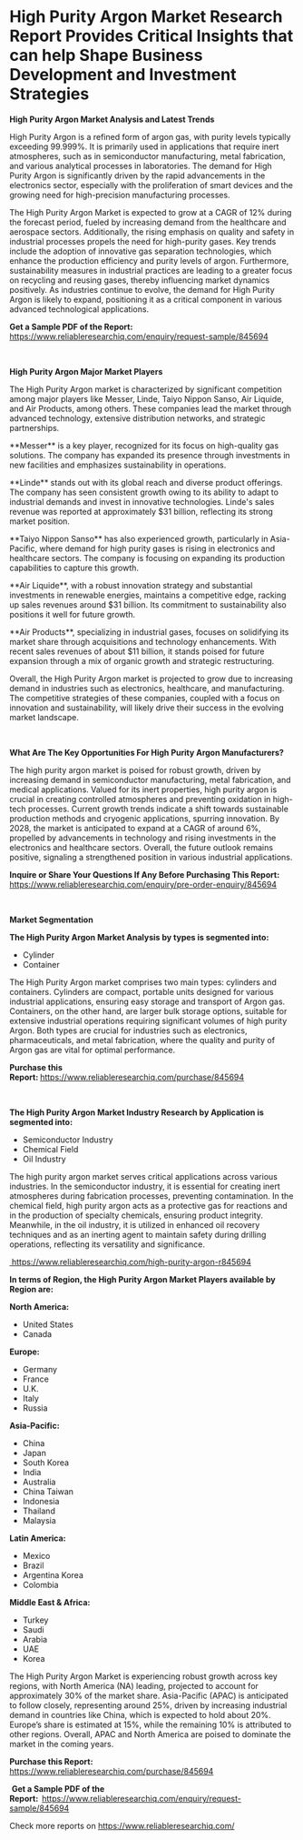 <p><h1>High Purity Argon Market Research Report Provides Critical Insights that can help Shape Business Development and Investment Strategies</h1></p><p><strong>High Purity Argon Market Analysis and Latest Trends</strong></p>
<p><p>High Purity Argon is a refined form of argon gas, with purity levels typically exceeding 99.999%. It is primarily used in applications that require inert atmospheres, such as in semiconductor manufacturing, metal fabrication, and various analytical processes in laboratories. The demand for High Purity Argon is significantly driven by the rapid advancements in the electronics sector, especially with the proliferation of smart devices and the growing need for high-precision manufacturing processes.</p><p>The High Purity Argon Market is expected to grow at a CAGR of 12% during the forecast period, fueled by increasing demand from the healthcare and aerospace sectors. Additionally, the rising emphasis on quality and safety in industrial processes propels the need for high-purity gases. Key trends include the adoption of innovative gas separation technologies, which enhance the production efficiency and purity levels of argon. Furthermore, sustainability measures in industrial practices are leading to a greater focus on recycling and reusing gases, thereby influencing market dynamics positively. As industries continue to evolve, the demand for High Purity Argon is likely to expand, positioning it as a critical component in various advanced technological applications.</p></p>
<p><strong>Get a Sample PDF of the Report:&nbsp;</strong> <a href="https://www.reliableresearchiq.com/enquiry/request-sample/845694?utm_campaign=3123&utm_medium=2&utm_source=Github&utm_content=ia&utm_term=01042025&utm_id=high-purity-argon">https://www.reliableresearchiq.com/enquiry/request-sample/845694</a></p>
<p>&nbsp;</p>
<p><strong>High Purity Argon Major Market Players</strong></p>
<p><p>The High Purity Argon market is characterized by significant competition among major players like Messer, Linde, Taiyo Nippon Sanso, Air Liquide, and Air Products, among others. These companies lead the market through advanced technology, extensive distribution networks, and strategic partnerships.</p><p>**Messer** is a key player, recognized for its focus on high-quality gas solutions. The company has expanded its presence through investments in new facilities and emphasizes sustainability in operations.</p><p>**Linde** stands out with its global reach and diverse product offerings. The company has seen consistent growth owing to its ability to adapt to industrial demands and invest in innovative technologies. Linde's sales revenue was reported at approximately $31 billion, reflecting its strong market position.</p><p>**Taiyo Nippon Sanso** has also experienced growth, particularly in Asia-Pacific, where demand for high purity gases is rising in electronics and healthcare sectors. The company is focusing on expanding its production capabilities to capture this growth.</p><p>**Air Liquide**, with a robust innovation strategy and substantial investments in renewable energies, maintains a competitive edge, racking up sales revenues around $31 billion. Its commitment to sustainability also positions it well for future growth.</p><p>**Air Products**, specializing in industrial gases, focuses on solidifying its market share through acquisitions and technology enhancements. With recent sales revenues of about $11 billion, it stands poised for future expansion through a mix of organic growth and strategic restructuring.</p><p>Overall, the High Purity Argon market is projected to grow due to increasing demand in industries such as electronics, healthcare, and manufacturing. The competitive strategies of these companies, coupled with a focus on innovation and sustainability, will likely drive their success in the evolving market landscape.</p></p>
<p>&nbsp;</p>
<p><strong>What Are The Key Opportunities For High Purity Argon Manufacturers?</strong></p>
<p><p>The high purity argon market is poised for robust growth, driven by increasing demand in semiconductor manufacturing, metal fabrication, and medical applications. Valued for its inert properties, high purity argon is crucial in creating controlled atmospheres and preventing oxidation in high-tech processes. Current growth trends indicate a shift towards sustainable production methods and cryogenic applications, spurring innovation. By 2028, the market is anticipated to expand at a CAGR of around 6%, propelled by advancements in technology and rising investments in the electronics and healthcare sectors. Overall, the future outlook remains positive, signaling a strengthened position in various industrial applications.</p></p>
<p><strong>Inquire or Share Your Questions If Any Before Purchasing This Report:</strong> <a href="https://www.reliableresearchiq.com/enquiry/pre-order-enquiry/845694?utm_campaign=3123&utm_medium=2&utm_source=Github&utm_content=ia&utm_term=01042025&utm_id=high-purity-argon">https://www.reliableresearchiq.com/enquiry/pre-order-enquiry/845694</a></p>
<p>&nbsp;</p>
<p><strong>Market Segmentation</strong></p>
<p><strong>The High Purity Argon Market Analysis by types is segmented into:</strong></p>
<p><ul><li>Cylinder</li><li>Container</li></ul></p>
<p><p>The High Purity Argon market comprises two main types: cylinders and containers. Cylinders are compact, portable units designed for various industrial applications, ensuring easy storage and transport of Argon gas. Containers, on the other hand, are larger bulk storage options, suitable for extensive industrial operations requiring significant volumes of high purity Argon. Both types are crucial for industries such as electronics, pharmaceuticals, and metal fabrication, where the quality and purity of Argon gas are vital for optimal performance.</p></p>
<p><strong>Purchase this Report:&nbsp;</strong><a href="https://www.reliableresearchiq.com/purchase/845694?utm_campaign=3123&utm_medium=2&utm_source=Github&utm_content=ia&utm_term=01042025&utm_id=high-purity-argon">https://www.reliableresearchiq.com/purchase/845694</a></p>
<p>&nbsp;</p>
<p><strong>The High Purity Argon Market Industry Research by Application is segmented into:</strong></p>
<p><ul><li>Semiconductor Industry</li><li>Chemical Field</li><li>Oil Industry</li></ul></p>
<p><p>The high purity argon market serves critical applications across various industries. In the semiconductor industry, it is essential for creating inert atmospheres during fabrication processes, preventing contamination. In the chemical field, high purity argon acts as a protective gas for reactions and in the production of specialty chemicals, ensuring product integrity. Meanwhile, in the oil industry, it is utilized in enhanced oil recovery techniques and as an inerting agent to maintain safety during drilling operations, reflecting its versatility and significance.</p></p>
<p><a href="https://www.reliableresearchiq.com/high-purity-argon-r845694?utm_campaign=3123&utm_medium=2&utm_source=Github&utm_content=ia&utm_term=01042025&utm_id=high-purity-argon">&nbsp;https://www.reliableresearchiq.com/high-purity-argon-r845694</a></p>
<p><strong>In terms of Region, the High Purity Argon Market Players available by Region are:</strong></p>
<p>
    <p> <strong> North America: </strong>
        <ul>
            <li>United States</li>
            <li>Canada</li>
        </ul>
        </p> 
    <p> <strong> Europe: </strong>
        <ul>
            <li>Germany</li>
            <li>France</li>
            <li>U.K.</li>
            <li>Italy</li>
            <li>Russia</li>
        </ul>
        </p> 
    <p> <strong> Asia-Pacific: </strong>
        <ul>
            <li>China</li>
            <li>Japan</li>
            <li>South Korea</li>
            <li>India</li>
            <li>Australia</li>
            <li>China Taiwan</li>
            <li>Indonesia</li>
            <li>Thailand</li>
            <li>Malaysia</li>
        </ul>
        </p> 
    <p> <strong> Latin America: </strong>
        <ul>
            <li>Mexico</li>
            <li>Brazil</li>
            <li>Argentina Korea</li>
            <li>Colombia</li>
        </ul>
        </p> 
    <p> <strong> Middle East & Africa: </strong>
        <ul>
            <li>Turkey</li>
            <li>Saudi</li>
            <li>Arabia</li>
            <li>UAE</li>
            <li>Korea</li>
        </ul>
    </p>
    </p>
<p><p>The High Purity Argon Market is experiencing robust growth across key regions, with North America (NA) leading, projected to account for approximately 30% of the market share. Asia-Pacific (APAC) is anticipated to follow closely, representing around 25%, driven by increasing industrial demand in countries like China, which is expected to hold about 20%. Europe’s share is estimated at 15%, while the remaining 10% is attributed to other regions. Overall, APAC and North America are poised to dominate the market in the coming years.</p></p>
<p><strong>Purchase this Report: </strong><a href="https://www.reliableresearchiq.com/purchase/845694?utm_campaign=3123&utm_medium=2&utm_source=Github&utm_content=ia&utm_term=01042025&utm_id=high-purity-argon">https://www.reliableresearchiq.com/purchase/845694</a></p>
<p>&nbsp;<strong>Get a Sample PDF of the Report:&nbsp;&nbsp;</strong><a href="https://www.reliableresearchiq.com/enquiry/request-sample/845694?utm_campaign=3123&utm_medium=2&utm_source=Github&utm_content=ia&utm_term=01042025&utm_id=high-purity-argon">https://www.reliableresearchiq.com/enquiry/request-sample/845694</a></p>
<p><strong></strong></p>
<p>Check more reports on <a href="https://www.reliableresearchiq.com/?utm_campaign=3123&utm_medium=2&utm_source=Github&utm_content=ia&utm_term=01042025&utm_id=high-purity-argon">https://www.reliableresearchiq.com/</a></p>